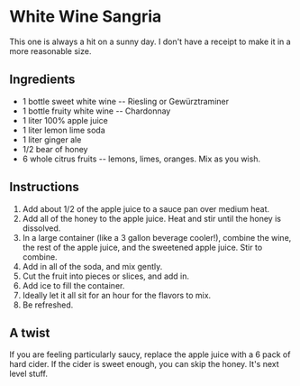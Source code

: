 # White Wine Sangria
This one is always a hit on a sunny day. I don't have a receipt to make it in a more
reasonable size.

## Ingredients

* 1 bottle sweet white wine -- Riesling or Gewürztraminer
* 1 bottle fruity white wine -- Chardonnay
* 1 liter 100% apple juice
* 1 liter lemon lime soda
* 1 liter ginger ale
* 1/2 bear of honey
* 6 whole citrus fruits -- lemons, limes, oranges. Mix as you wish.

## Instructions

1. Add about 1/2 of the apple juice to a sauce pan over medium heat.
1. Add all of the honey to the apple juice. Heat and stir until the honey is dissolved.
1. In a large container (like a 3 gallon beverage cooler!), combine the wine, the rest of the apple juice, and the sweetened apple juice. Stir to combine.
1. Add in all of the soda, and mix gently.
1. Cut the fruit into pieces or slices, and add in.
1. Add ice to fill the container.
1. Ideally let it all sit for an hour for the flavors to mix.
1. Be refreshed.

## A twist

If you are feeling particularly saucy, replace the apple juice with a 6 pack of hard cider. If the cider is sweet enough, you can skip the honey. It's next level stuff.
